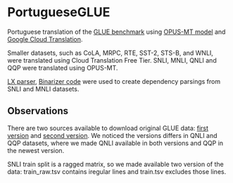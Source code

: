 # PortugueseGLUE
Portuguese translation of the [GLUE benchmark](https://gluebenchmark.com/) using [OPUS-MT model](https://github.com/Helsinki-NLP/OPUS-MT) and [Google Cloud Translation](https://cloud.google.com/translate/docs).

Smaller datasets, such as CoLA, MRPC, RTE, SST-2, STS-B, and WNLI, were translated using Cloud Translation Free Tier. SNLI, MNLI, QNLI and QQP were translated using OPUS-MT.

[LX parser](http://lxcenter.di.fc.ul.pt/tools/en/LXParserEN.html), [Binarizer code](http://lascam.facom.ufu.br:8080/cookbooks/cookbook.jsp?api=nltk#ex11) were used to create dependency parsings from SNLI and MNLI datasets.

## Observations

There are two sources available to download original GLUE data: [first version](https://github.com/nyu-mll/GLUE-baselines/blob/master/download_glue_data.py) and [second version](https://github.com/nyu-mll/jiant/blob/master/scripts/download_glue_data.py). We noticed the versions differs in QNLI and QQP datasets, where we made QNLI available in both versions and QQP in the newest version. 

SNLI train split is a ragged matrix, so we made available two version of the data: train_raw.tsv contains iregular lines and train.tsv excludes those lines. 
